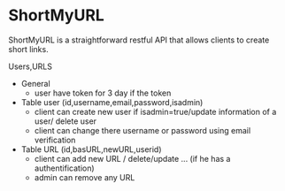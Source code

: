 # ShortMyURL
ShortMyURL is a straightforward restful API that allows clients to create short links.

Users,URLS
* General
	- user have token for 3 day if the token
* Table user (id,username,email,password,isadmin)
	- client can create new user if isadmin=true/update information of a user/ delete user
	- client can change there username or password using email verification
* Table URL (id,basURL,newURL,userid)
	- client can add new URL / delete/update ... (if he has a authentification)
	- admin can remove any URL